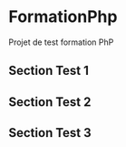 # FormationPhp
Projet de test formation PhP
## Section Test 1

## Section Test 2

## Section Test 3
